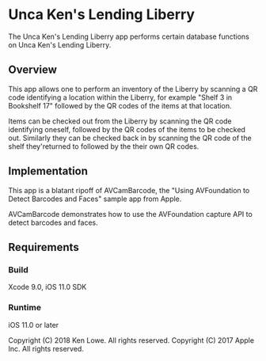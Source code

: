 # Unca Ken's Lending Liberry

The Unca Ken's Lending Liberry app performs certain database functions on Unca Ken's Lending Liberry.

## Overview

This app allows one to perform an inventory of the Liberry by scanning a QR code identifying
a location within the Liberry, for example "Shelf 3 in Bookshelf 17" followed by the QR codes
of the items at that location.

Items can be checked out from the Liberry by scanning the QR code identifying oneself,
followed by the QR codes of the items to be checked out.  Similarly they can be checked back
in by scanning the QR code of the shelf they'returned to followed by the their own QR codes.

## Implementation

This app is a blatant ripoff of AVCamBarcode, the "Using AVFoundation to Detect Barcodes
and Faces" sample app from Apple.

AVCamBarcode demonstrates how to use the AVFoundation capture API to detect barcodes and faces.

## Requirements

### Build

Xcode 9.0, iOS 11.0 SDK

### Runtime

iOS 11.0 or later

Copyright (C) 2018 Ken Lowe.  All rights reserved.
Copyright (C) 2017 Apple Inc. All rights reserved.
